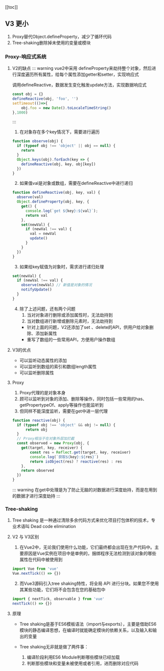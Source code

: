 [[toc]]

## V3 更小
  1. Proxy替代Object.defineProperty，减少了循环代码
  2. Tree-shaking删除掉未使用的变量或模块

### Proxy-响应式系统
  1. V2的缺点
      ::: warning
      vue2中采用 defineProperty来劫持整个对象，然后进行深度遍历所有属性，给每个属性添加getter和setter，实现响应式

      调用defineReactive，数据发生变化触发update方法，实现数据响应式
      ```ts
      const obj = {}
      defineReactive(obj, 'foo', '')
      setTimeout(()=>{
          obj.foo = new Date().toLocaleTimeString()
      },1000)
      ```
      :::

      1. 在对象存在多个key情况下，需要进行遍历
      ```ts
      function observe(obj) {
        if (typeof obj !== 'object' || obj == null) {
          return
        }
        Object.keys(obj).forEach(key => {
          defineReactive(obj, key, obj[key])
        })
      }
      ```

      2. 如果值val是对象或数组，需要在defineReactive中进行递归
      ```ts
      function defineReactive(obj, key, val) {
        observe(val)
        Object.defineProperty(obj, key, {
          get() {
            console.log(`get ${key}:${val}`);
            return val
          },
          set(newVal) {
            if (newVal !== val) {
              val = newVal
              update()
            }
          }
        })
      }
      ```

      3. 如果给key赋值为对象时，需求进行递归处理
      ```ts
      set(newVal) {
        if (newVal !== val) {
          observe(newVal) // 新值是对象的情况
          notifyUpdate()
        }
      }
      ```

      4. 除了上述问题，还有两个问题
          1. 当对对象进行删除或添加属性时，无法劫持到
          2. 当对数组进行新增或删除元素时，无法劫持到
          * 针对上面的问题，V2还添加了set 、delete的API，供用户给对象删除、添加新属性
          * 重写了数组的一些常用API，方便用户操作数组


  2. V3的优点
      * 可以监听动态属性的添加
      * 可以监听到数组的索引和数组length属性
      * 可以监听删除属性

  3. Proxy
      1. Proxy代理的是对象本身
      2. 顾可以监听到对象的添加、删除等操作，同时包括一些常用的has、getPropertypeOf、apply等操作也能监听到
      3. 但同样不能深度监听，需要在get中进一层代理
      ```ts
      function reactive(obj) {
        if (typeof obj !== 'object' && obj != null) {
            return obj
        }
        // Proxy相当于在对象外层加拦截
        const observed = new Proxy(obj, {
          get(target, key, receiver) {
              const res = Reflect.get(target, key, receiver)
              console.log(`获取${key}:${res}`)
              return isObject(res) ? reactive(res) : res
          },
          return observed
        })
      }
      ```
      ::: warning
      在get中处理是为了防止无脑的对数据进行深度劫持，而是在用到的数据才进行深度劫持
      :::



### Tree-shaking
  1. Tree shaking 是一种通过清除多余代码方式来优化项目打包体积的技术，专业术语叫 Dead code elimination

  2. V2 与 V3区别
      1. 在Vue2中，无论我们使用什么功能，它们最终都会出现在生产代码中。主要原因是Vue实例在项目中是单例的，捆绑程序无法检测到该对象的哪些属性在代码中被使用到
      ```ts
      import Vue from 'vue'
      Vue.nextTick(() => {})
      ```

      2. 而Vue3源码引入tree shaking特性，将全局 API 进行分块。如果您不使用其某些功能，它们将不会包含在您的基础包中
      ```ts
      import { nextTick, observable } from 'vue'
      nextTick(() => {})
      ```
  
  3. 原理
      * Tree shaking是基于ES6模板语法（import与exports），主要是借助ES6模块的静态编译思想，在编译时就能确定模块的依赖关系，以及输入和输出的变量

      * Tree shaking无非就是做了两件事：
          1. 编译阶段利用ES6 Module判断哪些模块已经加载
          2. 判断那些模块和变量未被使用或者引用，进而删除对应代码

